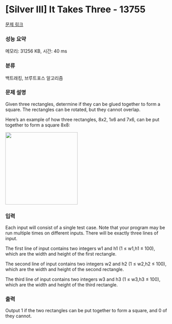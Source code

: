 # [Silver III] It Takes Three - 13755 

[문제 링크](https://www.acmicpc.net/problem/13755) 

### 성능 요약

메모리: 31256 KB, 시간: 40 ms

### 분류

백트래킹, 브루트포스 알고리즘

### 문제 설명

<p>Given three rectangles, determine if they can be glued together to form a square. The rectangles can be rotated, but they cannot overlap.</p>

<p>Here’s an example of how three rectangles, 8x2, 1x6 and 7x6, can be put together to form a square 8x8:</p>

<p><img alt="" src="https://onlinejudgeimages.s3.amazonaws.com/problem/13755/%EC%8A%A4%ED%81%AC%EB%A6%B0%EC%83%B7%202016-11-19%20%EC%98%A4%EC%A0%84%202.18.28.png" style="height:225px; width:225px"></p>

### 입력 

 <p>Each input will consist of a single test case. Note that your program may be run multiple times on different inputs. There will be exactly three lines of input.</p>

<p>The first line of input contains two integers w1 and h1 (1 ≤ w1,h1 ≤ 100), which are the width and height of the first rectangle.</p>

<p>The second line of input contains two integers w2 and h2 (1 ≤ w2,h2 ≤ 100), which are the width and height of the second rectangle.</p>

<p>The third line of input contains two integers w3 and h3 (1 ≤ w3,h3 ≤ 100), which are the width and height of the third rectangle.</p>

### 출력 

 <p>Output 1 if the two rectangles can be put together to form a square, and 0 of they cannot.</p>

